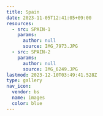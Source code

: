 ```yaml
---
title: Spain
date: 2023-11-05T12:41:05+09:00
resources:
  - src: SPAIN-1
    params:
      author: null
      source: IMG_7973.JPG
  - src: SPAIN-2
    params:
      author: null
      source: IMG_6249.JPG
lastmod: 2023-12-10T03:49:41.528Z
type: gallery
nav_icon:
  vendor: bs
  name: images
  color: blue
---
```

